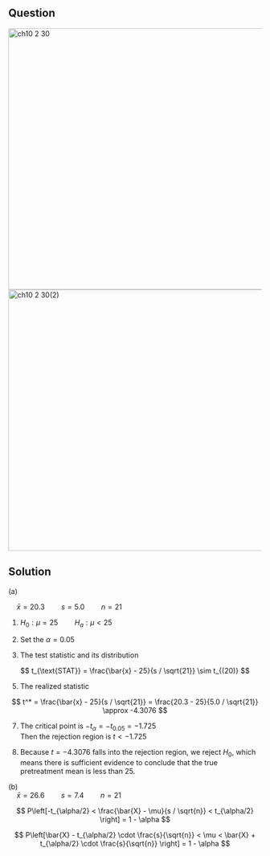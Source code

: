 ## Question 
<img width="520" alt="ch10 2 30" src="https://github.com/user-attachments/assets/69773fe9-8c3e-4145-aef6-6e26c7ee77c1" /> 

<br>

<img width="520" alt="ch10 2 30(2)" src="https://github.com/user-attachments/assets/a0986150-5bac-4556-a629-cc3dfe48677f" />

## Solution
(a)  

$\quad \bar{x} = 20.3 \quad  \quad s = 5.0 \quad  \quad n = 21$  
  
1. $H_0: \mu = 25 \quad \quad H_a: \mu < 25$

2. Set the $\alpha = 0.05$

3. The test statistic and its distribution  

$$
t_{\text{STAT}} = \frac{\bar{x} - 25}{s / \sqrt{21}} \sim t_{(20)}
$$

5. The realized statistic

$$
t^* = \frac{\bar{x} - 25}{s / \sqrt{21}} = \frac{20.3 - 25}{5.0 / \sqrt{21}} \approx -4.3076
$$

7. The critical point is $-t_{\alpha} = -t_{0.05} = -1.725$  
   Then the rejection region is $t < -1.725$

8. Because $t=-4.3076$ falls into the rejection region, we reject $H_0$, which means there is sufficient evidence to conclude that the true pretreatment mean is less than 25.
  
(b)  
$\quad \bar{x} = 26.6 \quad  \quad s = 7.4 \quad  \quad n = 21$  

$$
P\left[-t_{\alpha/2} < \frac{\bar{X} - \mu}{s / \sqrt{n}} < t_{\alpha/2} \right] = 1 - \alpha
$$

$$
P\left[\bar{X} - t_{\alpha/2} \cdot \frac{s}{\sqrt{n}} < \mu < \bar{X} + t_{\alpha/2} \cdot \frac{s}{\sqrt{n}} \right] = 1 - \alpha
$$

     

